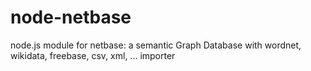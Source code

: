 # node-netbase
node.js module for netbase: a semantic Graph Database with wordnet, wikidata, freebase, csv, xml, ... importer
